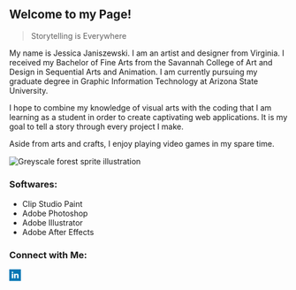 
## Welcome to my Page!

>Storytelling is Everywhere

My name is Jessica Janiszewski. I am an artist and designer from Virginia.
I received my Bachelor of Fine Arts from the Savannah College of Art and Design in Sequential Arts and Animation. I am currently pursuing my graduate degree in Graphic Information Technology at Arizona State University.

I hope to combine my knowledge of visual arts with the coding that I am learning as a student in order to create captivating web applications. It is my goal to tell a story through every project I make.

Aside from arts and crafts, I enjoy playing video games in my spare time.

<img align="center" alt="Greyscale forest sprite illustration" src="https://i.postimg.cc/prvRWBwC/SEQA337-Forest-Sprite-Shrine-JJ-copy.jpg" />

### Softwares:
- Clip Studio Paint
- Adobe Photoshop
- Adobe Illustrator
- Adobe After Effects

### Connect with Me:
<a href="https://www.linkedin.com/in/jessica-janiszewski-325578265">
    <img align="left" alt="Jessica Janiszewski Linkedin" width="21px" src="https://raw.githubusercontent.com/edent/SuperTinyIcons/refs/heads/master/images/svg/linkedin.svg" /> 
</a>